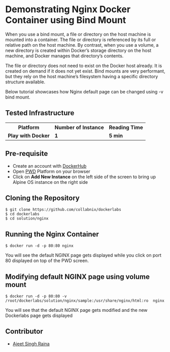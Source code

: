 # Demonstrating Nginx Docker Container using Bind Mount

When you use a bind mount, a file or directory on the host machine is mounted into a container. The file or directory is referenced by its full or relative path on the host machine. By contrast, when you use a volume, a new directory is created within Docker’s storage directory on the host machine, and Docker manages that directory’s contents.

The file or directory does not need to exist on the Docker host already. It is created on demand if it does not yet exist. Bind mounts are very performant, but they rely on the host machine’s filesystem having a specific directory structure available.

Below tutorial showcases how Nginx default page can be changed using -v bind mount.


## Tested Infrastructure

<table class="tg">
  <tr>
    <th class="tg-yw4l"><b>Platform</b></th>
    <th class="tg-yw4l"><b>Number of Instance</b></th>
    <th class="tg-yw4l"><b>Reading Time</b></th>
    
  </tr>
  <tr>
    <td class="tg-yw4l"><b> Play with Docker</b></td>
    <td class="tg-yw4l"><b>1</b></td>
    <td class="tg-yw4l"><b>5 min</b></td>
    
  </tr>
  
</table>

## Pre-requisite

- Create an account with [DockerHub](https://hub.docker.com)
- Open [PWD](https://labs.play-with-docker.com/) Platform on your browser 
- Click on **Add New Instance** on the left side of the screen to bring up Alpine OS instance on the right side


## Cloning the Repository



```
$ git clone https://github.com/collabnix/dockerlabs
$ cd dockerlabs
$ cd solution/nginx
```

## Running the Nginx Container 

```
$ docker run -d -p 80:80 nginx
```

You will see the default NGINX page gets displayed while you click on port 80 displayed on top of the PWD screen.


## Modifying default NGINX page using volume mount

```
$ docker run -d -p 80:80 -v /root/dockerlabs/solution/nginx/sample:/usr/share/nginx/html:ro  nginx
```

You will see that the default NGINX page gets modified and the new Dockerlabs page gets displayed

## Contributor

- [Ajeet Singh Raina](ajeetraina@gmail.com)
